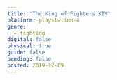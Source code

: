 ```yaml
---
title: 'The King of Fighters XIV'
platform: playstation-4
genre:
  - fighting
digital: false
physical: true
guide: false
pending: false
posted: 2019-12-09
---
```

